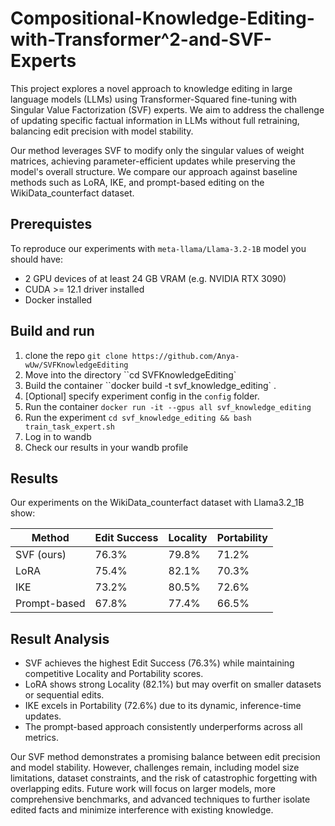 # Compositional-Knowledge-Editing-with-Transformer^2-and-SVF-Experts

This project explores a novel approach to knowledge editing in large language models (LLMs) using Transformer-Squared fine-tuning with Singular Value Factorization (SVF) experts. We aim to address the challenge of updating specific factual information in LLMs without full retraining, balancing edit precision with model stability.

Our method leverages SVF to modify only the singular values of weight matrices, achieving parameter-efficient updates while preserving the model's overall structure. We compare our approach against baseline methods such as LoRA, IKE, and prompt-based editing on the WikiData_counterfact dataset.

## Prerequistes

To reproduce our experiments with `meta-llama/Llama-3.2-1B` model you should have:
- 2 GPU devices of at least 24 GB VRAM (e.g. NVIDIA RTX 3090)
- CUDA >= 12.1 driver installed
- Docker installed

## Build and run
1. clone the repo ``git clone https://github.com/Anya-wUw/SVFKnowledgeEditing``
2. Move into the directory ``cd SVFKnowledgeEditing`
3. Build the container ``docker build -t svf_knowledge_editing` .
4. [Optional] specify experiment config in the `config` folder.
5. Run the container ``docker run -it --gpus all svf_knowledge_editing``
6. Run the experiment ``cd svf_knowledge_editing && bash train_task_expert.sh``
7. Log in to wandb
8. Check our results in your wandb profile

## Results

Our experiments on the WikiData_counterfact dataset with Llama3.2_1B show:

| Method        | Edit Success | Locality | Portability |
|---------------|--------------|----------|-------------|
| SVF (ours)    | 76.3%        | 79.8%    | 71.2%       |
| LoRA          | 75.4%        | 82.1%    | 70.3%       |
| IKE           | 73.2%        | 80.5%    | 72.6%       |
| Prompt-based  | 67.8%        | 77.4%    | 66.5%       |

## Result Analysis

- SVF achieves the highest Edit Success (76.3%) while maintaining competitive Locality and Portability scores.
- LoRA shows strong Locality (82.1%) but may overfit on smaller datasets or sequential edits.
- IKE excels in Portability (72.6%) due to its dynamic, inference-time updates.
- The prompt-based approach consistently underperforms across all metrics.

Our SVF method demonstrates a promising balance between edit precision and model stability. However, challenges remain, including model size limitations, dataset constraints, and the risk of catastrophic forgetting with overlapping edits. Future work will focus on larger models, more comprehensive benchmarks, and advanced techniques to further isolate edited facts and minimize interference with existing knowledge.
